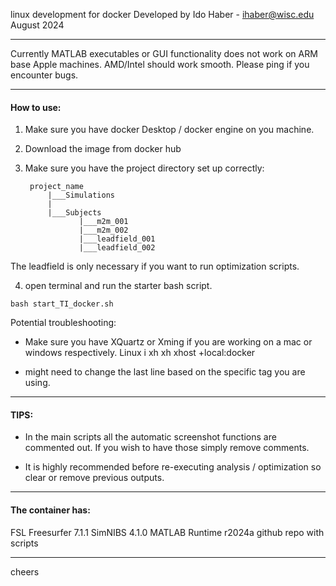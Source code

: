  linux development for docker
 Developed by Ido Haber - ihaber@wisc.edu
 August 2024

---

Currently MATLAB executables or GUI functionality does not work on ARM base Apple machines. AMD/Intel should work smooth. Please ping if you encounter bugs.

---

#### How to use:

1. Make sure you have docker Desktop / docker engine on you machine.
2. Download the image from docker hub
3. Make sure you have the project directory set up correctly:

        project_name 
            |___Simulations
            |
            |___Subjects
                   |___m2m_001
                   |___m2m_002
                   |___leadfield_001
                   |___leadfield_002


The leadfield is only necessary if you want to run optimization scripts.


4. open terminal and run the starter bash script.

`bash start_TI_docker.sh`


Potential troubleshooting:

* Make sure you have XQuartz or Xming if you are working on a mac or windows respectively. Linux i xh xh xhost +local:docker

* might need to change the last line based on the specific tag you are using.

---

#### TIPS:

* In the main scripts all the automatic screenshot functions are commented out. If you wish to have those simply remove comments.

* It is highly recommended before re-executing analysis / optimization so clear or remove previous outputs. 


---

#### The container has:
FSL
Freesurfer 7.1.1
SimNIBS 4.1.0
MATLAB Runtime r2024a
github repo with scripts

---

cheers







